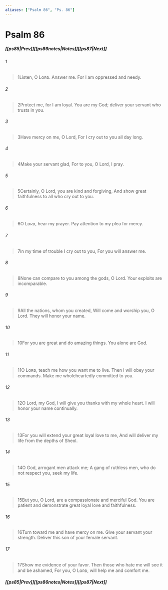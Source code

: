 ```yaml
---
aliases: ["Psalm 86", "Ps. 86"]
---
```

# Psalm 86
##### <span class=arrow-left></span>[[ps85|Prev]]<span class=navigation-separator></span>[[ps86notes|Notes]]<span class=navigation-separator></span>[[ps87|Next]]<span class=arrow-right></span>
###### 1
><span class=verse-first-poetry>1</span>Listen, O Lᴏʀᴅ. Answer me.
>For I am oppressed and needy.
###### 2
><span class=verse-body-poetry>2</span>Protect me, for I am loyal.
>You are my God; deliver your servant who trusts in you.
###### 3
><span class=verse-body-poetry>3</span>Have mercy on me, O Lord,
>For I cry out to you all day long.
###### 4
><span class=verse-body-poetry>4</span>Make your servant glad,
>For to you, O Lord, I pray.
###### 5
><span class=verse-body-poetry>5</span>Certainly, O Lord, you are kind and forgiving,
>And show great faithfulness to all who cry out to you.
###### 6
><span class=verse-body-poetry>6</span>O Lᴏʀᴅ, hear my prayer.
>Pay attention to my plea for mercy.
###### 7
><span class=verse-body-poetry>7</span>In my time of trouble I cry out to you,
>For you will answer me.
###### 8
><span class=verse-body-poetry>8</span>None can compare to you among the gods, O Lord.
>Your exploits are incomparable.
###### 9
><span class=verse-body-poetry>9</span>All the nations, whom you created,
>Will come and worship you, O Lord.
>They will honor your name.
###### 10
><span class=verse-body-poetry>10</span>For you are great and do amazing things.
>You alone are God.
<div class=paragraph-break></div>

###### 11
><span class=verse-first-poetry>11</span>O Lᴏʀᴅ, teach me how you want me to live.
>Then I will obey your commands.
>Make me wholeheartedly committed to you.
###### 12
><span class=verse-body-poetry>12</span>O Lord, my God, I will give you thanks with my whole heart.
>I will honor your name continually.
###### 13
><span class=verse-body-poetry>13</span>For you will extend your great loyal love to me,
>And will deliver my life from the depths of Sheol.
<div class=paragraph-break></div>

###### 14
><span class=verse-first-poetry>14</span>O God, arrogant men attack me;
>A gang of ruthless men, who do not respect you, seek my life.
###### 15
><span class=verse-body-poetry>15</span>But you, O Lord, are a compassionate and merciful God.
>You are patient and demonstrate great loyal love and faithfulness.
###### 16
><span class=verse-body-poetry>16</span>Turn toward me and have mercy on me.
>Give your servant your strength.
>Deliver this son of your female servant.
###### 17
><span class=verse-body-poetry>17</span>Show me evidence of your favor.
>Then those who hate me will see it and be ashamed,
>For you, O Lᴏʀᴅ, will help me and comfort me.
##### <span class=arrow-left></span>[[ps85|Prev]]<span class=navigation-separator></span>[[ps86notes|Notes]]<span class=navigation-separator></span>[[ps87|Next]]<span class=arrow-right></span>